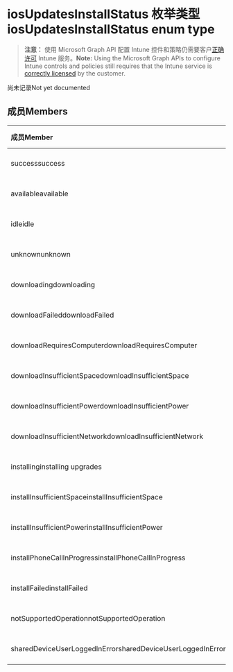 # <a name="iosupdatesinstallstatus-enum-type"></a><span data-ttu-id="81ad1-101">iosUpdatesInstallStatus 枚举类型</span><span class="sxs-lookup"><span data-stu-id="81ad1-101">iosUpdatesInstallStatus enum type</span></span>

> <span data-ttu-id="81ad1-102">**注意：** 使用 Microsoft Graph API 配置 Intune 控件和策略仍需要客户[正确许可](https://go.microsoft.com/fwlink/?linkid=839381) Intune 服务。</span><span class="sxs-lookup"><span data-stu-id="81ad1-102">**Note:** Using the Microsoft Graph APIs to configure Intune controls and policies still requires that the Intune service is [correctly licensed](https://go.microsoft.com/fwlink/?linkid=839381) by the customer.</span></span>

<span data-ttu-id="81ad1-103">尚未记录</span><span class="sxs-lookup"><span data-stu-id="81ad1-103">Not yet documented</span></span>
## <a name="members"></a><span data-ttu-id="81ad1-104">成员</span><span class="sxs-lookup"><span data-stu-id="81ad1-104">Members</span></span>
|<span data-ttu-id="81ad1-105">成员</span><span class="sxs-lookup"><span data-stu-id="81ad1-105">Member</span></span>|<span data-ttu-id="81ad1-106">值</span><span class="sxs-lookup"><span data-stu-id="81ad1-106">Value</span></span>|<span data-ttu-id="81ad1-107">说明</span><span class="sxs-lookup"><span data-stu-id="81ad1-107">Description</span></span>|
|:---|:---|:---|
|<span data-ttu-id="81ad1-108">success</span><span class="sxs-lookup"><span data-stu-id="81ad1-108">success</span></span>|<span data-ttu-id="81ad1-109">0</span><span class="sxs-lookup"><span data-stu-id="81ad1-109">{0}</span></span>|<span data-ttu-id="81ad1-110">尚未记录</span><span class="sxs-lookup"><span data-stu-id="81ad1-110">Not yet documented</span></span>|
|<span data-ttu-id="81ad1-111">available</span><span class="sxs-lookup"><span data-stu-id="81ad1-111">available</span></span>|<span data-ttu-id="81ad1-112">1</span><span class="sxs-lookup"><span data-stu-id="81ad1-112">-1</span></span>|<span data-ttu-id="81ad1-113">尚未记录</span><span class="sxs-lookup"><span data-stu-id="81ad1-113">Not yet documented</span></span>|
|<span data-ttu-id="81ad1-114">idle</span><span class="sxs-lookup"><span data-stu-id="81ad1-114">idle</span></span>|<span data-ttu-id="81ad1-115">2</span><span class="sxs-lookup"><span data-stu-id="81ad1-115">-2</span></span>|<span data-ttu-id="81ad1-116">尚未记录</span><span class="sxs-lookup"><span data-stu-id="81ad1-116">Not yet documented</span></span>|
|<span data-ttu-id="81ad1-117">unknown</span><span class="sxs-lookup"><span data-stu-id="81ad1-117">unknown</span></span>|<span data-ttu-id="81ad1-118">3</span><span class="sxs-lookup"><span data-stu-id="81ad1-118">-3</span></span>|<span data-ttu-id="81ad1-119">尚未记录</span><span class="sxs-lookup"><span data-stu-id="81ad1-119">Not yet documented</span></span>|
|<span data-ttu-id="81ad1-120">downloading</span><span class="sxs-lookup"><span data-stu-id="81ad1-120">downloading</span></span>|<span data-ttu-id="81ad1-121">-2016330712</span><span class="sxs-lookup"><span data-stu-id="81ad1-121">-2016330712</span></span>|<span data-ttu-id="81ad1-122">尚未记录</span><span class="sxs-lookup"><span data-stu-id="81ad1-122">Not yet documented</span></span>|
|<span data-ttu-id="81ad1-123">downloadFailed</span><span class="sxs-lookup"><span data-stu-id="81ad1-123">downloadFailed</span></span>|<span data-ttu-id="81ad1-124">-2016330711</span><span class="sxs-lookup"><span data-stu-id="81ad1-124">-2016330711</span></span>|<span data-ttu-id="81ad1-125">尚未记录</span><span class="sxs-lookup"><span data-stu-id="81ad1-125">Not yet documented</span></span>|
|<span data-ttu-id="81ad1-126">downloadRequiresComputer</span><span class="sxs-lookup"><span data-stu-id="81ad1-126">downloadRequiresComputer</span></span>|<span data-ttu-id="81ad1-127">-2016330710</span><span class="sxs-lookup"><span data-stu-id="81ad1-127">-2016330710</span></span>|<span data-ttu-id="81ad1-128">尚未记录</span><span class="sxs-lookup"><span data-stu-id="81ad1-128">Not yet documented</span></span>|
|<span data-ttu-id="81ad1-129">downloadInsufficientSpace</span><span class="sxs-lookup"><span data-stu-id="81ad1-129">downloadInsufficientSpace</span></span>|<span data-ttu-id="81ad1-130">-2016330709</span><span class="sxs-lookup"><span data-stu-id="81ad1-130">-2016330709</span></span>|<span data-ttu-id="81ad1-131">尚未记录</span><span class="sxs-lookup"><span data-stu-id="81ad1-131">Not yet documented</span></span>|
|<span data-ttu-id="81ad1-132">downloadInsufficientPower</span><span class="sxs-lookup"><span data-stu-id="81ad1-132">downloadInsufficientPower</span></span>|<span data-ttu-id="81ad1-133">-2016330708</span><span class="sxs-lookup"><span data-stu-id="81ad1-133">-2016330708</span></span>|<span data-ttu-id="81ad1-134">尚未记录</span><span class="sxs-lookup"><span data-stu-id="81ad1-134">Not yet documented</span></span>|
|<span data-ttu-id="81ad1-135">downloadInsufficientNetwork</span><span class="sxs-lookup"><span data-stu-id="81ad1-135">downloadInsufficientNetwork</span></span>|<span data-ttu-id="81ad1-136">-2016330707</span><span class="sxs-lookup"><span data-stu-id="81ad1-136">-2016330707</span></span>|<span data-ttu-id="81ad1-137">尚未记录</span><span class="sxs-lookup"><span data-stu-id="81ad1-137">Not yet documented</span></span>|
|<span data-ttu-id="81ad1-138">installing</span><span class="sxs-lookup"><span data-stu-id="81ad1-138">installing upgrades</span></span>|<span data-ttu-id="81ad1-139">2016330706</span><span class="sxs-lookup"><span data-stu-id="81ad1-139">-2016330706</span></span>|<span data-ttu-id="81ad1-140">尚未记录</span><span class="sxs-lookup"><span data-stu-id="81ad1-140">Not yet documented</span></span>|
|<span data-ttu-id="81ad1-141">installInsufficientSpace</span><span class="sxs-lookup"><span data-stu-id="81ad1-141">installInsufficientSpace</span></span>|<span data-ttu-id="81ad1-142">-2016330705</span><span class="sxs-lookup"><span data-stu-id="81ad1-142">-2016330705</span></span>|<span data-ttu-id="81ad1-143">尚未记录</span><span class="sxs-lookup"><span data-stu-id="81ad1-143">Not yet documented</span></span>|
|<span data-ttu-id="81ad1-144">installInsufficientPower</span><span class="sxs-lookup"><span data-stu-id="81ad1-144">installInsufficientPower</span></span>|<span data-ttu-id="81ad1-145">-2016330704</span><span class="sxs-lookup"><span data-stu-id="81ad1-145">-2016330704</span></span>|<span data-ttu-id="81ad1-146">尚未记录</span><span class="sxs-lookup"><span data-stu-id="81ad1-146">Not yet documented</span></span>|
|<span data-ttu-id="81ad1-147">installPhoneCallInProgress</span><span class="sxs-lookup"><span data-stu-id="81ad1-147">installPhoneCallInProgress</span></span>|<span data-ttu-id="81ad1-148">-2016330703</span><span class="sxs-lookup"><span data-stu-id="81ad1-148">-2016330703</span></span>|<span data-ttu-id="81ad1-149">尚未记录</span><span class="sxs-lookup"><span data-stu-id="81ad1-149">Not yet documented</span></span>|
|<span data-ttu-id="81ad1-150">installFailed</span><span class="sxs-lookup"><span data-stu-id="81ad1-150">installFailed</span></span>|<span data-ttu-id="81ad1-151">-2016330702</span><span class="sxs-lookup"><span data-stu-id="81ad1-151">-2016330702</span></span>|<span data-ttu-id="81ad1-152">尚未记录</span><span class="sxs-lookup"><span data-stu-id="81ad1-152">Not yet documented</span></span>|
|<span data-ttu-id="81ad1-153">notSupportedOperation</span><span class="sxs-lookup"><span data-stu-id="81ad1-153">notSupportedOperation</span></span>|<span data-ttu-id="81ad1-154">-2016330701</span><span class="sxs-lookup"><span data-stu-id="81ad1-154">-2016330701</span></span>|<span data-ttu-id="81ad1-155">尚未记录</span><span class="sxs-lookup"><span data-stu-id="81ad1-155">Not yet documented</span></span>|
|<span data-ttu-id="81ad1-156">sharedDeviceUserLoggedInError</span><span class="sxs-lookup"><span data-stu-id="81ad1-156">sharedDeviceUserLoggedInError</span></span>|<span data-ttu-id="81ad1-157">-2016330699</span><span class="sxs-lookup"><span data-stu-id="81ad1-157">-2016330699</span></span>|<span data-ttu-id="81ad1-158">尚未记录</span><span class="sxs-lookup"><span data-stu-id="81ad1-158">Not yet documented</span></span>|








